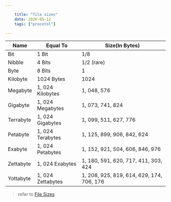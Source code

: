 ```yaml
---

    title: "file sizes"
    date: 2020-05-12
    tags: ["procotol"]

---
```


| Name      | 	Equal To           | 	Size(In Bytes)                           |
|-----------|---------------------|-------------------------------------------|
| Bit       | 	1 Bit              | 	1/8                                      |
| Nibble    | 	4 Bits             | 	1/2 (rare)                               |
| Byte      | 	8 Bits	            | 1                                         |
| Kilobyte  | 	1024 Bytes         | 	1024                                     |
| Megabyte  | 	1, 024 Kilobytes   | 	1, 048, 576                              |
| Gigabyte  | 	1, 024 Megabytes   | 	1, 073, 741, 824                         |
| Terrabyte | 	1, 024 Gigabytes	  | 1, 099, 511, 627, 776                     |
| Petabyte  | 	1, 024 Terabytes	  | 1, 125, 899, 906, 842, 624                |
| Exabyte   | 	1, 024 Petabytes	  | 1, 152, 921, 504, 606, 846, 976           |
| Zettabyte | 	1, 024 Exabytes	   | 1, 180, 591, 620, 717, 411, 303, 424      |
| Yottabyte | 	1, 024 Zettabytes	 | 1, 208, 925, 819, 614, 629, 174, 706, 176 |

> refer to [File Sizes](https://www.geeksforgeeks.org/understanding-file-sizes-bytes-kb-mb-gb-tb-pb-eb-zb-yb/)  